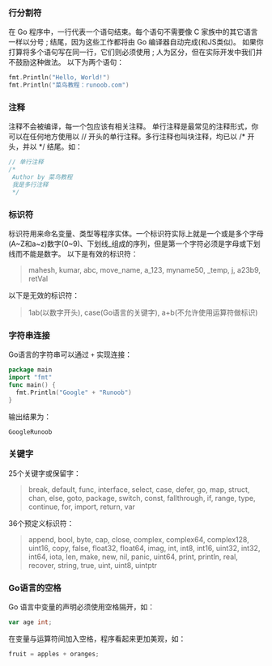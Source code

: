 ### 行分割符
在 Go 程序中，一行代表一个语句结束。每个语句不需要像 C 家族中的其它语言一样以分号 ; 结尾，因为这些工作都将由 Go 编译器自动完成(和JS类似)。
如果你打算将多个语句写在同一行，它们则必须使用 ; 人为区分，但在实际开发中我们并不鼓励这种做法。
以下为两个语句：
```go
fmt.Println("Hello, World!")
fmt.Println("菜鸟教程：runoob.com")
```

### 注释
注释不会被编译，每一个包应该有相关注释。
单行注释是最常见的注释形式，你可以在任何地方使用以 // 开头的单行注释。多行注释也叫块注释，均已以 /* 开头，并以 */ 结尾。如：
```go
// 单行注释
/*
 Author by 菜鸟教程
 我是多行注释
 */
```

### 标识符
标识符用来命名变量、类型等程序实体。一个标识符实际上就是一个或是多个字母(A~Z和a~z)数字(0~9)、下划线_组成的序列，但是第一个字符必须是字母或下划线而不能是数字。
以下是有效的标识符：
>mahesh,   kumar,   abc,   move_name,   a_123,
myname50,   _temp,   j,   a23b9,   retVal

以下是无效的标识符：
>1ab(以数字开头), case(Go语言的关键字), a+b(不允许使用运算符做标识)

### 字符串连接
Go语言的字符串可以通过 `+` 实现连接：
```go
package main
import "fmt"
func main() {
  fmt.Println("Google" + "Runoob")
}
```
输出结果为：
```go
GoogleRunoob
```

### 关键字
25个关键字或保留字：
>break, default, func, interface, select, case, defer, go, map, struct, chan, else, goto, package, switch, const, fallthrough, if, range, type, continue, for, import, return, var

36个预定义标识符：
>append, bool, byte, cap, close, complex, complex64, complex128, uint16, copy, false, float32, float64, imag, int, int8, int16, uint32, int32, int64, iota, len, make, new, nil, panic, uint64, print, println, real, recover, string, true, uint, uint8, uintptr

### Go语言的空格
Go 语言中变量的声明必须使用空格隔开，如：
```go
var age int;
```
在变量与运算符间加入空格，程序看起来更加美观，如：
```go
fruit = apples + oranges;
```
